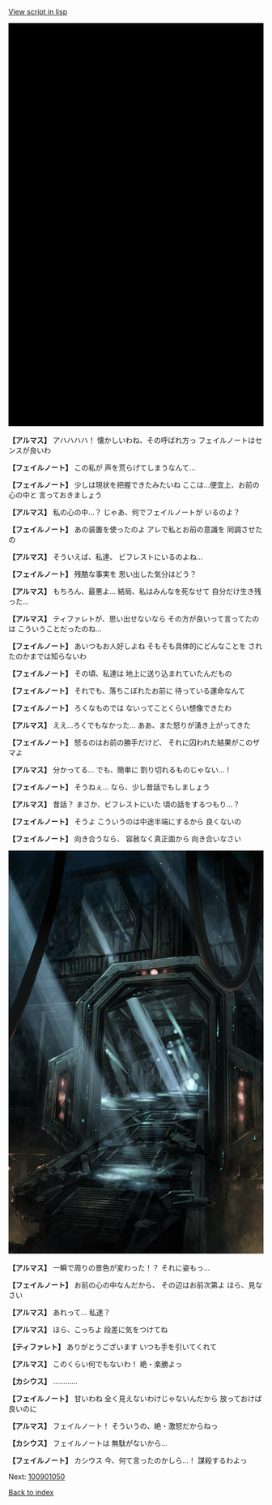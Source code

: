 [View script in lisp](../scripts/100901040.txt)

![bg_black.png](../images/backgrounds/bg_black.png)

**【アルマス】**
アハハハハ！
懐かしいわね、その呼ばれ方っ
フェイルノートはセンスが良いわ

**【フェイルノート】**
この私が
声を荒らげてしまうなんて…

**【フェイルノート】**
少しは現状を把握できたみたいね
ここは…便宜上、お前の心の中と
言っておきましょう

**【アルマス】**
私の心の中…？
じゃあ、何でフェイルノートが
いるのよ？

**【フェイルノート】**
あの装置を使ったのよ
アレで私とお前の意識を
同調させたの

**【アルマス】**
そういえば、私達、
ビフレストにいるのよね…

**【フェイルノート】**
残酷な事実を
思い出した気分はどう？

**【アルマス】**
もちろん、最悪よ…
結局、私はみんなを死なせて
自分だけ生き残った…

**【アルマス】**
ティファレトが、思い出せないなら
その方が良いって言ってたのは
こういうことだったのね…

**【フェイルノート】**
あいつもお人好しよね
そもそも具体的にどんなことを
されたのかまでは知らないわ

**【フェイルノート】**
その頃、私達は
地上に送り込まれていたんだもの

**【フェイルノート】**
それでも、落ちこぼれたお前に
待っている運命なんて

**【フェイルノート】**
ろくなものでは
ないってことくらい想像できたわ

**【アルマス】**
ええ…ろくでもなかった…
ああ、また怒りが湧き上がってきた

**【フェイルノート】**
怒るのはお前の勝手だけど、
それに囚われた結果がこのザマよ

**【アルマス】**
分かってる…
でも、簡単に
割り切れるものじゃない…！

**【フェイルノート】**
そうねぇ…
なら、少し昔話でもしましょう

**【アルマス】**
昔話？
まさか、ビフレストにいた
頃の話をするつもり…？

**【フェイルノート】**
そうよ
こういうのは中途半端にするから
良くないの

**【フェイルノート】**
向き合うなら、
容赦なく真正面から
向き合いなさい

![bifrost.png](../images/backgrounds/bifrost.png)

**【アルマス】**
一瞬で周りの景色が変わった！？
それに姿もっ…

**【フェイルノート】**
お前の心の中なんだから、
その辺はお前次第よ
ほら、見なさい

**【アルマス】**
あれって…
私達？

**【アルマス】**
ほら、こっちよ
段差に気をつけてね

**【ティファレト】**
ありがとうございます
いつも手を引いてくれて

**【アルマス】**
このくらい何でもないわ！
絶・楽勝よっ

**【カシウス】**
…………

**【フェイルノート】**
甘いわね
全く見えないわけじゃないんだから
放っておけば良いのに

**【アルマス】**
フェイルノート！
そういうの、絶・激怒だからねっ

**【カシウス】**
フェイルノートは
無駄がないから…

**【フェイルノート】**
カシウス
今、何て言ったのかしら…！
謀殺するわよっ

Next: [100901050](100901050.md)

[Back to index](index.md)
